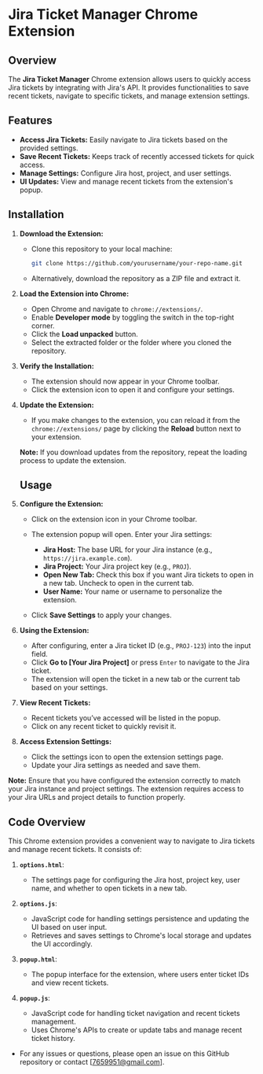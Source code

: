 # Jira Ticket Manager Chrome Extension

## Overview

The **Jira Ticket Manager** Chrome extension allows users to quickly access Jira tickets by integrating with Jira's API. It provides functionalities to save recent tickets, navigate to specific tickets, and manage extension settings.

## Features

- **Access Jira Tickets:** Easily navigate to Jira tickets based on the provided settings.
- **Save Recent Tickets:** Keeps track of recently accessed tickets for quick access.
- **Manage Settings:** Configure Jira host, project, and user settings.
- **UI Updates:** View and manage recent tickets from the extension's popup.

## Installation

1. **Download the Extension:**

   - Clone this repository to your local machine:
     ```bash
     git clone https://github.com/yourusername/your-repo-name.git
     ```
   - Alternatively, download the repository as a ZIP file and extract it.

2. **Load the Extension into Chrome:**

   - Open Chrome and navigate to `chrome://extensions/`.
   - Enable **Developer mode** by toggling the switch in the top-right corner.
   - Click the **Load unpacked** button.
   - Select the extracted folder or the folder where you cloned the repository.

3. **Verify the Installation:**

   - The extension should now appear in your Chrome toolbar.
   - Click the extension icon to open it and configure your settings.

4. **Update the Extension:**

   - If you make changes to the extension, you can reload it from the `chrome://extensions/` page by clicking the **Reload** button next to your extension.

   **Note:** If you download updates from the repository, repeat the loading process to update the extension.

   ## Usage

1. **Configure the Extension:**

   - Click on the extension icon in your Chrome toolbar.
   - The extension popup will open. Enter your Jira settings:
     - **Jira Host:** The base URL for your Jira instance (e.g., `https://jira.example.com`).
     - **Jira Project:** Your Jira project key (e.g., `PROJ`).
     - **Open New Tab:** Check this box if you want Jira tickets to open in a new tab. Uncheck to open in the current tab.
     - **User Name:** Your name or username to personalize the extension.

   - Click **Save Settings** to apply your changes.

2. **Using the Extension:**

   - After configuring, enter a Jira ticket ID (e.g., `PROJ-123`) into the input field.
   - Click **Go to [Your Jira Project]** or press `Enter` to navigate to the Jira ticket.
   - The extension will open the ticket in a new tab or the current tab based on your settings.

3. **View Recent Tickets:**

   - Recent tickets you’ve accessed will be listed in the popup.
   - Click on any recent ticket to quickly revisit it.

4. **Access Extension Settings:**

   - Click the settings icon to open the extension settings page.
   - Update your Jira settings as needed and save them.

**Note:** Ensure that you have configured the extension correctly to match your Jira instance and project settings. The extension requires access to your Jira URLs and project details to function properly.

## Code Overview

This Chrome extension provides a convenient way to navigate to Jira tickets and manage recent tickets. It consists of:

1. **`options.html`**: 
   - The settings page for configuring the Jira host, project key, user name, and whether to open tickets in a new tab.

2. **`options.js`**: 
   - JavaScript code for handling settings persistence and updating the UI based on user input. 
   - Retrieves and saves settings to Chrome's local storage and updates the UI accordingly.

3. **`popup.html`**: 
   - The popup interface for the extension, where users enter ticket IDs and view recent tickets.

4. **`popup.js`**: 
   - JavaScript code for handling ticket navigation and recent tickets management.
   - Uses Chrome's APIs to create or update tabs and manage recent ticket history.
  
- For any issues or questions, please open an issue on this GitHub repository or contact [7659951@gmail.com].



